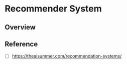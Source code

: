 # Recommender System


## Overview


## Reference
- [ ] https://theaisummer.com/recommendation-systems/